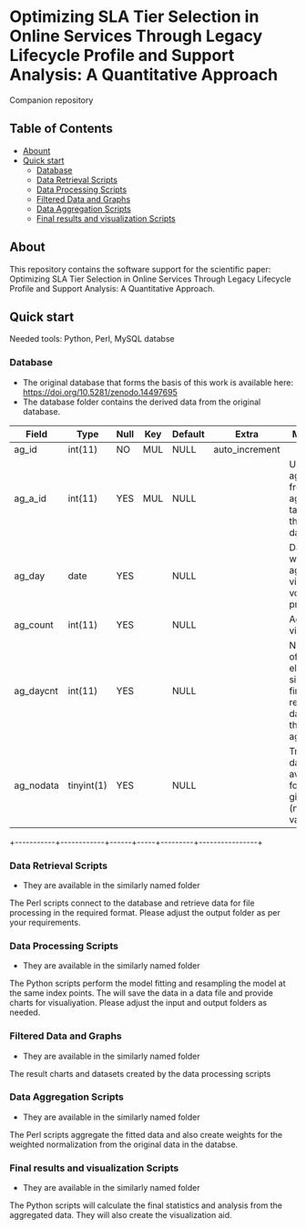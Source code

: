 # Optimizing SLA Tier Selection in Online Services Through Legacy Lifecycle Profile and Support Analysis: A Quantitative Approach 

Companion repository

## Table of Contents
- [Abount](#about)
- [Quick start](#quick-start)
  + [Database](#database)
  + [Data Retrieval Scripts](#data-retrieval-scripts)
  + [Data Processing Scripts](#data-processing-scripts)
  + [Filtered Data and Graphs](#filtered-data-and-graphs)
  + [Data Aggregation Scripts](#data-aggregation-scripts)
  + [Final results and visualization Scripts](#final-results-and-visualization-scripts)
  

## About
This repository contains the software support for the scientific paper: Optimizing SLA Tier Selection in Online Services Through Legacy Lifecycle Profile and Support Analysis: A Quantitative Approach.

## Quick start

Needed tools: Python, Perl, MySQL databse

### Database
- The original database that forms the basis of this work is available here: https://doi.org/10.5281/zenodo.14497695
- The database folder contains the derived data from the original database. 

| Field     | Type       | Null | Key | Default | Extra          | Meaning 
|-----------|------------|------|-----|---------|----------------| ---------
| ag_id     | int(11)    | NO   | MUL | NULL    | auto_increment |
| ag_a_id   | int(11)    | YES  | MUL | NULL    |                | User-agent ID from agent table in the parent database
| ag_day    | date       | YES  |     | NULL    |                | Date for which the aggregate visit volume is presented
| ag_count  | int(11)    | YES  |     | NULL    |                | Aggregate visit count
| ag_daycnt | int(11)    | YES  |     | NULL    |                | Number of days elapsed since the first recorded data for the user-agent
| ag_nodata | tinyint(1) | YES  |     | NULL    |                | True if no data is available for the given date (non-valid 0)
+-----------+------------+------+-----+---------+----------------+

### Data Retrieval Scripts
* They are available in the similarly named folder

The Perl scripts connect to the database and retrieve data for file processing in the required format. Please adjust the output folder as per your requirements.


### Data Processing Scripts
* They are available in the similarly named folder

The Python scripts perform the model fitting and resampling the model at the same index points. The will save the data in a data file and provide charts for visualiyation.
Please adjust the input and output folders as needed.

### Filtered Data and Graphs
* They are available in the similarly named folder

The result charts and datasets created by the data processing scripts

### Data Aggregation Scripts
* They are available in the similarly named folder

The Perl scripts aggregate the fitted data and also create weights for the weighted normalization from the original data in the databse.

###  Final results and visualization Scripts
* They are available in the similarly named folder

The Python scripts will calculate the final statistics and analysis from the aggregated data. They will also create the visualization aid.


